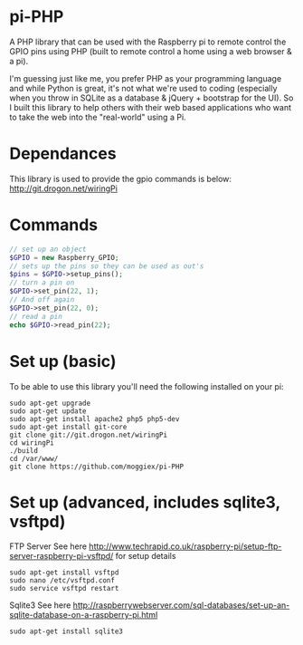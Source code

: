 # pi-PHP
A PHP library that can be used with the Raspberry pi to remote control the GPIO pins using PHP (built to remote control a home using a web browser & a pi).

I'm guessing just like me, you prefer PHP as your programming language and while Python is great, it's not what we're used to coding (especially when you throw in SQLite as a database & jQuery + bootstrap for the UI). So I built this library to help others with their web based applications who want to take the web into the "real-world" using a Pi.

# Dependances

This library is used to provide the gpio commands is below:
http://git.drogon.net/wiringPi

# Commands

```php
// set up an object
$GPIO = new Raspberry_GPIO;
// sets up the pins so they can be used as out's
$pins = $GPIO->setup_pins();
// turn a pin on 
$GPIO->set_pin(22, 1);
// And off again
$GPIO->set_pin(22, 0);
// read a pin
echo $GPIO->read_pin(22);

```
# Set up (basic)
To be able to use this library you'll need the following installed on your pi:
```
sudo apt-get upgrade
sudo apt-get update
sudo apt-get install apache2 php5 php5-dev
sudo apt-get install git-core
git clone git://git.drogon.net/wiringPi
cd wiringPi
./build
cd /var/www/
git clone https://github.com/moggiex/pi-PHP
```
# Set up (advanced, includes sqlite3, vsftpd)

FTP Server
See here http://www.techrapid.co.uk/raspberry-pi/setup-ftp-server-raspberry-pi-vsftpd/ for setup details
```
sudo apt-get install vsftpd
sudo nano /etc/vsftpd.conf
sudo service vsftpd restart
```
Sqlite3 
See here http://raspberrywebserver.com/sql-databases/set-up-an-sqlite-database-on-a-raspberry-pi.html
```
sudo apt-get install sqlite3
```

